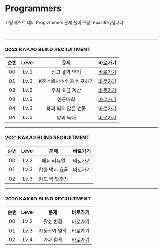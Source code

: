 # Programmers
코딩 테스트 대비 Programmers 문제 풀이 모음 repository입니다.

<br>

---

### 2022 KAKAO BLIND RECRUITMENT

| 순번 | Level | 문제                | 바로가기 |
| :--: | :-----: | :-----------------: | :-------:|
| 00 | Lv.1 | 신고 결과 받기 | [바로가기](신고결과받기.py)|
| 01 | Lv.2 | K진수에서소수 개수 구하기 | [바로가기](k진수에서소수개수구하기.py) |
| 02 | Lv.2 | 주차 요금 계산 | [바로가기](주차요금계산.py)  |
| 03 | Lv.2 | 양궁대회 | [바로가기](양궁대회.py) |
| 04 | Lv.3 | 파괴 되지 않은 건물 | [바로가기](파괴되지않은건물.py) |
| 04 | Lv.3 | 양과 늑대 | [바로가기](양과늑대.py) |
---

### 2021 KAKAO BLIND RECRUITMENT
| 순번 | Level | 문제                | 바로가기 |
| :--: | :-----: | :-----------------: | :-------:|
| 00 | Lv.2 | 메뉴 리뉴얼 |[바로가기](메뉴리뉴얼.py)|
| 01 | Lv.3 | 합승 택시 요금 | [바로가기](합승택시요금.py) |
| 02 | Lv.3 | 카드 짝 맞추기 |     |
---

### 2020 KAKAO BLIND RECRUITMENT
| 순번 | Level  | 문제                | 바로가기 |
| :--: | :-----: | :-----------------: | :-------:|
| 00 | Lv.2 | 괄호 변환 | [바로가기](괄호변환.py)|
| 01 | Lv.3 | 자물쇠와 열쇠 | [바로가기](자물쇠와열쇠.py)|
| 02 | Lv.4 | 가사 검색 | [바로가기](가사검색.py)|
